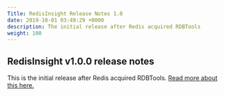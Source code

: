 ```yaml
---
Title: RedisInsight Release Notes 1.0 
date: 2019-10-01 03:49:29 +0000
description: The initial release after Redis acquired RDBTools
weight: 100
---
```


## RedisInsight v1.0.0 release notes

This is the initial release after Redis acquired RDBTools.
[Read more about this here.](https://www.redislabs.com/blog/redisinsight-gui/)
